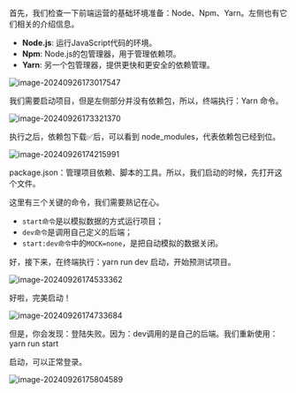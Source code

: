 首先，我们检查一下前端运营的基础环境准备：Node、Npm、Yarn。左侧也有它们相关的介绍信息。

- **Node.js**: 运行JavaScript代码的环境。
- **Npm**: Node.js的包管理器，用于管理依赖项。
- **Yarn**: 另一个包管理器，提供更快和更安全的依赖管理。

![image-20240926173017547](https://typora-xubang.oss-cn-hangzhou.aliyuncs.com/2024_xubang/image-20240926173017547.png?AI_make_money=VX_AI19858122061)

我们需要启动项目，但是左侧部分并没有依赖包，所以，终端执行：Yarn 命令。

![image-20240926173321370](https://typora-xubang.oss-cn-hangzhou.aliyuncs.com/2024_xubang/image-20240926173321370.png?AI_make_money=VX_AI19858122061)

执行之后，依赖包下载✅后，可以看到 node_modules，代表依赖包已经到位。

![image-20240926174215991](https://typora-xubang.oss-cn-hangzhou.aliyuncs.com/2024_xubang/image-20240926174215991.png?AI_make_money=VX_AI19858122061)

package.json：管理项目依赖、脚本的工具。所以，我们启动的时候，先打开这个文件。

这里有三个关键的命令，我们需要熟记在心。

- `start命令`是以模拟数据的方式运行项目；
- `dev命令`是调用自己定义的后端；
- `start:dev命令`中的`MOCK=none`，是把自动模拟的数据关闭。

好，接下来，在终端执行：yarn run dev 启动，开始预测试项目。

![image-20240926174533362](https://typora-xubang.oss-cn-hangzhou.aliyuncs.com/2024_xubang/image-20240926174533362.png?AI_make_money=VX_AI19858122061)

好啦，完美启动！

![image-20240926174733684](https://typora-xubang.oss-cn-hangzhou.aliyuncs.com/2024_xubang/image-20240926174733684.png?AI_make_money=VX_AI19858122061)

但是，你会发现：登陆失败。因为：dev调用的是自己的后端。我们重新使用：yarn run start

启动，可以正常登录。

![image-20240926175804589](https://typora-xubang.oss-cn-hangzhou.aliyuncs.com/2024_xubang/image-20240926175804589.png?AI_make_money=VX_AI19858122061)

